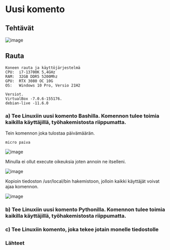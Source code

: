 # Uusi komento 

## Tehtävät
![image](https://user-images.githubusercontent.com/122887067/224541297-5a059431-7609-414e-bb23-8c6913d859bf.png)



## Rauta

    Koneen rauta ja käyttöjärjestelmä
    CPU:  i7-13700K 5,4GHz
    RAM:  32GB DDR5 5200Mhz
    GPU:  RTX 3080 OC 10G
    OS:   Windows 10 Pro, Versio 21H2
    
    Versiot. 
    VirtualBox -7.0.6-155176.
    debian-live -11.6.0

### a) Tee Linuxiin uusi komento Bashilla. Komennon tulee toimia kaikilla käyttäjillä, työhakemistosta riippumatta.

Tein komennon joka tulostaa päivämäärän.

    micro paiva

![image](https://user-images.githubusercontent.com/122887067/224556491-3e0ac125-2cc8-47ec-b219-bd376222997b.png)

Minulla ei ollut execute oikeuksia joten annoin ne itselleni. 

![image](https://user-images.githubusercontent.com/122887067/224556513-979814be-0e3f-480f-b19a-98ef44661277.png)

Kopioin tiedoston /usr/local/bin hakemistoon, jolloin kaikki käyttäjät voivat ajaa komennon. 

![image](https://user-images.githubusercontent.com/122887067/224556763-0855a789-9522-4ece-baed-d8c87ab182bf.png)



### b) Tee Linuxiin uusi komento Pythonilla. Komennon tulee toimia kaikilla käyttäjillä, työhakemistosta riippumatta.


### c) Tee Linuxiin komento, joka tekee jotain monelle tiedostolle

### Lähteet
